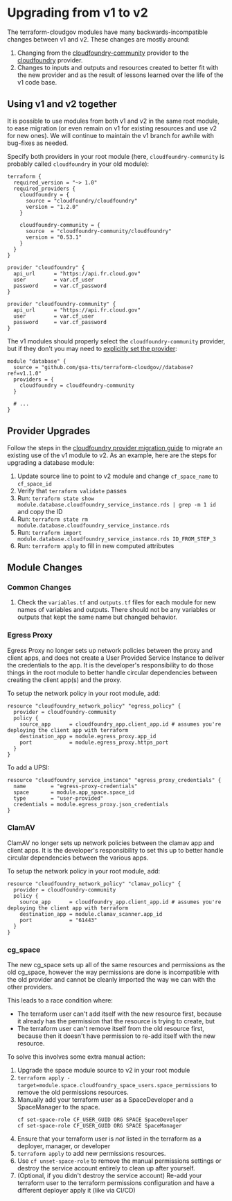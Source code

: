 # Upgrading from v1 to v2

The terraform-cloudgov modules have many backwards-incompatible changes between v1 and v2. These changes are mostly around:

1. Changing from the [cloudfoundry-community](https://registry.terraform.io/providers/cloudfoundry-community/cloudfoundry/latest/docs) provider to the [cloudfoundry](https://registry.terraform.io/providers/cloudfoundry/cloudfoundry/latest/docs) provider.
1. Changes to inputs and outputs and resources created to better fit with the new provider and as the result of lessons learned over the life of the v1 code base.

## Using v1 and v2 together

It is possible to use modules from both v1 and v2 in the same root module, to ease migration (or even remain on v1 for existing resources and use v2 for new ones). We will continue to maintain the v1 branch for awhile with bug-fixes as needed.

Specify both providers in your root module (here, `cloudfoundry-community` is probably called `cloudfoundry` in your old module):

```
terraform {
  required_version = "~> 1.0"
  required_providers {
    cloudfoundry = {
      source = "cloudfoundry/cloudfoundry"
      version = "1.2.0"
    }

    cloudfoundry-community = {
      source  = "cloudfoundry-community/cloudfoundry"
      version = "0.53.1"
    }
  }
}

provider "cloudfoundry" {
  api_url      = "https://api.fr.cloud.gov"
  user         = var.cf_user
  password     = var.cf_password
}

provider "cloudfoundry-community" {
  api_url      = "https://api.fr.cloud.gov"
  user         = var.cf_user
  password     = var.cf_password
}
```

The v1 modules should properly select the `cloudfoundry-community` provider, but if they don't you may need to [explicitly set the provider](https://developer.hashicorp.com/terraform/language/modules/develop/providers#passing-providers-explicitly):

```
module "database" {
  source = "github.com/gsa-tts/terraform-cloudgov//database?ref=v1.1.0"
  providers = {
    cloudfoundry = cloudfoundry-community
  }

  # ...
}
```

## Provider Upgrades

Follow the steps in the [cloudfoundry provider migration guide](https://github.com/cloudfoundry/terraform-provider-cloudfoundry/blob/main/migration-guide/Readme.md) to migrate an existing use of the v1 module to v2. As an example, here are the steps for upgrading a database module:

1. Update source line to point to v2 module and change `cf_space_name` to `cf_space_id`
1. Verify that `terraform validate` passes
1. Run: `terraform state show module.database.cloudfoundry_service_instance.rds | grep -m 1 id` and copy the ID
1. Run: `terraform state rm module.database.cloudfoundry_service_instance.rds`
1. Run: `terraform import module.database.cloudfoundry_service_instance.rds ID_FROM_STEP_3`
1. Run: `terraform apply` to fill in new computed attributes

## Module Changes

### Common Changes

1. Check the `variables.tf` and `outputs.tf` files for each module for new names of variables and outputs. There should not be any variables or outputs that kept the same name but changed behavior.

### Egress Proxy

Egress Proxy no longer sets up network policies between the proxy and client apps, and does not create a User Provided Service Instance to deliver the credentials to the app. It is the developer's responsibility to do those things in the root module to better handle circular dependencies between creating the client app(s) and the proxy.

To setup the network policy in your root module, add:

```
resource "cloudfoundry_network_policy" "egress_policy" {
  provider = cloudfoundry-community
  policy {
    source_app      = cloudfoundry_app.client_app.id # assumes you're deploying the client app with terraform
    destination_app = module.egress_proxy.app_id
    port            = module.egress_proxy.https_port
  }
}
```

To add a UPSI:

```
resource "cloudfoundry_service_instance" "egress_proxy_credentials" {
  name        = "egress-proxy-credentials"
  space       = module.app_space.space_id
  type        = "user-provided"
  credentials = module.egress_proxy.json_credentials
}
```

### ClamAV

ClamAV no longer sets up network policies between the clamav app and client apps. It is the developer's responsibility to set this up to better handle circular dependencies between the various apps.

To setup the network policy in your root module, add:

```
resource "cloudfoundry_network_policy" "clamav_policy" {
  provider = cloudfoundry-community
  policy {
    source_app      = cloudfoundry_app.client_app.id # assumes you're deploying the client app with terraform
    destination_app = module.clamav_scanner.app_id
    port            = "61443"
  }
}
```

### cg_space

The new cg_space sets up all of the same resources and permissions as the old cg_space, however the way permissions are done is incompatible with the old provider and cannot be cleanly imported the way we can with the other providers.

This leads to a race condition where:

* The terraform user can't add itself with the new resource first, because it already has the permission that the resource is trying to create, but
* The terraform user can't remove itself from the old resource first, because then it doesn't have permission to re-add itself with the new resource.

To solve this involves some extra manual action:

1. Upgrade the space module source to v2 in your root module
1. `terraform apply -target=module.space.cloudfoundry_space_users.space_permissions` to remove the old permissions resources.
1. Manually add your terraform user as a SpaceDeveloper and a SpaceManager to the space.
    ```
    cf set-space-role CF_USER_GUID ORG SPACE SpaceDeveloper
    cf set-space-role CF_USER_GUID ORG SPACE SpaceManager
    ```
1. Ensure that your terraform user is _not_ listed in the terraform as a deployer, manager, or developer
1. `terraform apply` to add new permissions resources.
1. Use `cf unset-space-role` to remove the manual permissions settings or destroy the service account entirely to clean up after yourself.
1. (Optional, if you didn't destroy the service account) Re-add your terraform user to the terraform permissions configuration and have a different deployer apply it (like via CI/CD)
